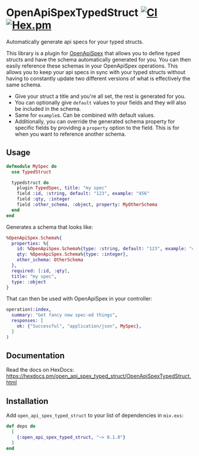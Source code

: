 # OpenApiSpexTypedStruct [![CI](https://github.com/surrsurus/open_api_spex_typed_struct/actions/workflows/ci.yml/badge.svg)](https://github.com/surrsurus/open_api_spex_typed_struct/actions/workflows/ci.yml) [![Hex.pm](https://img.shields.io/hexpm/v/open_api_spex_typed_struct.svg)](https://hex.pm/packages/open_api_spex_typed_struct)

Automatically generate api specs for your typed structs. 

This library is a plugin for [OpenApiSpex](https://github.com/open-api-spex/open_api_spex) that allows you to define typed structs and have the schema automatically generated for you. You can then easily reference these schemas in your OpenApiSpex operations. This allows you to keep your api specs in sync with your typed structs without having to constantly update two different versions of what is effectively the same schema. 

- Give your struct a title and you're all set, the rest is generated for you.
- You can optionally give `default` values to your fields and they will also be included in the schema.
- Same for `example`s. Can be combined with default values.
- Additionally, you can override the generated schema property for specific fields by providing a
  `property` option to the field. This is for when you want to reference another schema.

## Usage

```elixir
defmodule MySpec do
  use TypedStruct

  typedstruct do
    plugin TypedSpec, title: "my spec"
    field :id, :string, default: "123", example: "456"
    field :qty, :integer
    field :other_schema, :object, property: MyOtherSchema
  end
end
```

Generates a schema that looks like:
```elixir
%OpenApiSpex.Schema%{
  properties: %{
    id: %OpenApiSpex.Schema%{type: :string, default: "123", example: "456"},
    qty: %OpenApiSpex.Schema%{type: :integer},
    other_schema: OtherSchema
  },
  required: [:id, :qty],
  title: "my spec",
  type: :object
}
```

That can then be used with OpenApiSpex in your controller:
```elixir
operation(:index,
  summary: "Get fancy new spec-ed things",
  responses: [
    ok: {"Successful", "application/json", MySpec},
  ]
)
```

## Documentation

Read the docs on HexDocs: https://hexdocs.pm/open_api_spex_typed_struct/OpenApiSpexTypedStruct.html

## Installation

Add `open_api_spex_typed_struct` to your list of dependencies in `mix.exs`:

```elixir
def deps do
  [
    {:open_api_spex_typed_struct, "~> 0.1.0"}
  ]
end
```

